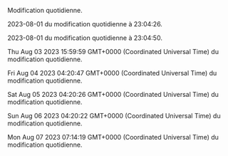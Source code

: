 
Modification quotidienne.

2023-08-01 du modification quotidienne à 23:04:26.
 
2023-08-01 du modification quotidienne à 23:04:50.
 
Thu Aug 03 2023 15:59:59 GMT+0000 (Coordinated Universal Time) du modification quotidienne.
 
Fri Aug 04 2023 04:20:47 GMT+0000 (Coordinated Universal Time) du modification quotidienne.
 
Sat Aug 05 2023 04:20:26 GMT+0000 (Coordinated Universal Time) du modification quotidienne.
 
Sun Aug 06 2023 04:20:22 GMT+0000 (Coordinated Universal Time) du modification quotidienne.
 
Mon Aug 07 2023 07:14:19 GMT+0000 (Coordinated Universal Time) du modification quotidienne.
 